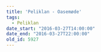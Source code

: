 ```yaml
---
title: 'Peliklan - Oasemøde'
tags:
  - Peliklan
date_start: "2016-03-27T14:00:00"
date_end: "2016-03-27T22:00:00"
old_id: 5927
---
```

